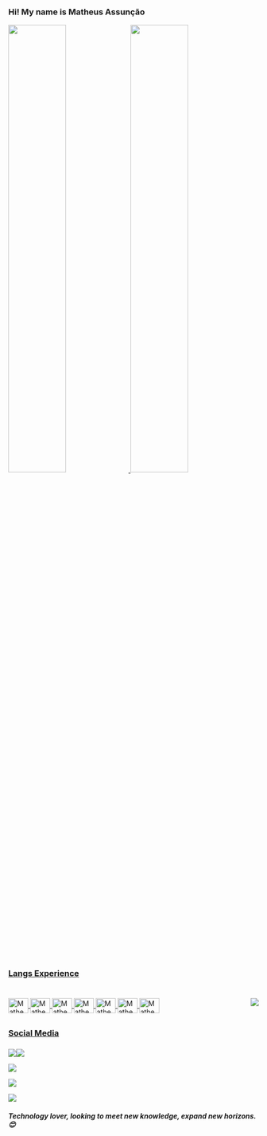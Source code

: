 ### Hi! My name is Matheus Assunção

<div>
  <a href="https://github.com/matheusassuncao1">
  <img height="48%" src="https://github-readme-stats.vercel.app/api?username=matheusassuncao1&show_icons=true&theme=tokyonight&include_all_commits=true&count_private=true"/>

  <img height="48%" src="https://github-readme-stats.vercel.app/api/top-langs/?username=matheusassuncao1&layout=compact&langs_count=16&theme=tokyonight"/>
</div>

### Langs Experience <h3>

<div style="display: inline_block"><br>
 <img align="center" alt="Matheus-C#" height="30" width="40" src="https://cdn.jsdelivr.net/gh/devicons/devicon/icons/csharp/csharp-original.svg" />
 <img align="center" alt="Matheus-CSS3" height="30" width="40" src= "https://cdn.jsdelivr.net/gh/devicons/devicon/icons/css3/css3-original-wordmark.svg"/>
 <img align="center" alt="Matheus-HTML" height="30" width="40" src="https://cdn.jsdelivr.net/gh/devicons/devicon/icons/html5/html5-original.svg"/>
 <img align="center" alt="Matheus-Canva" height="30" width="40" src="https://cdn.jsdelivr.net/gh/devicons/devicon/icons/canva/canva-original.svg"/>
 <img align="center" alt="Matheus-Unity" height="30" width="40" src="https://cdn.jsdelivr.net/gh/devicons/devicon/icons/unity/unity-original.svg"/>
 <img align="center" alt="Matheus-Photoshop" height="30" width="40" src="https://cdn.jsdelivr.net/gh/devicons/devicon/icons/photoshop/photoshop-line.svg"/>
 <img align="center" alt="Matheus-Lua" height="30" width="40" src="https://cdn.jsdelivr.net/gh/devicons/devicon/icons/lua/lua-plain.svg"/>
 <img align="right" alt"Matheus-gif" src="https://cdn.discordapp.com/emojis/996439301153898597.gif">
</div>

##

### Social Media <h3>
<div>
 <a href="https://www.youtube.com/channel/UCX2GWObcSuLMvHmxMywvChw" target="_blank"><img src="https://img.shields.io/badge/YouTube-FF0000?style=for-the-badge&logo=youtube&logoColor=white" target="_blank></a>

 <a href="https://www.linkedin.com/in/matheus-assunção-4aa4b" target="_blank"><img src="https://img.shields.io/badge/LinkedIn-0077B5?style=for-the-badge&logo=linkedin&logoColor=white" target="_blank"></a>

 <a href="https://discord.com/users/452911975245021185" target="_blank"><img src="https://img.shields.io/badge/Discord-7289DA?style=for-the-badge&logo=discord&logoColor=white" target="_blank"></a>
 
 <a href="https://account.xbox.com/pt-BR/Profile?xr=mebarnav" target="_blank"><img src="https://img.shields.io/badge/Xbox-107C10?style=for-the-badge&logo=xbox&logoColor=white" target="_blank"></a>
 
 <a href="teteuscunha" target="_blank"><img src="https://img.shields.io/badge/PlayStation-003791?style=for-the-badge&logo=playstation&logoColor=white" target="_blank"></a>
</div>

##### Technology lover, looking to meet new knowledge, expand new horizons. 😊  <h5>
 

